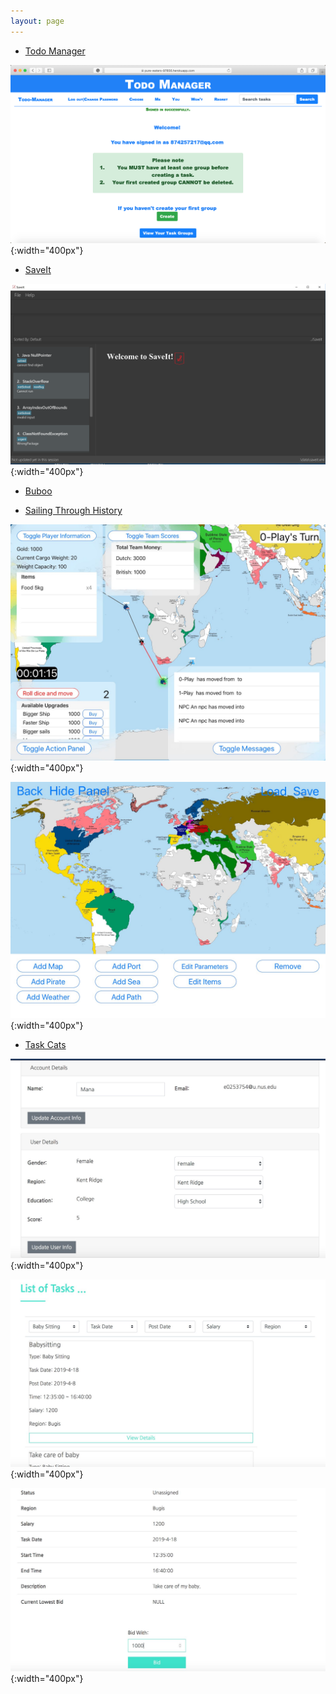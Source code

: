 ```yaml
---
layout: page
---
```


- [Todo Manager](https://pure-waters-97856.herokuapp.com/)

![Todo Manager](/assets/images/todo_manager.png){:width="400px"}

- [SaveIt](https://cs2103-ay1819s1-t12-4.github.io/main)

![SaveIt](/assets/images/save_it.png){:width="400px"}

- [Buboo](https://github.com/cs3217-1819/problem-set-5-YShu7)

- [Sailing Through History](https://github.com/cs3217-1819/final-project-cs3217-sailingthroughhistory)

![Game UI](/assets/images/sailing_through_history_game.png){:width="400px"}

![Editor](/assets/images/sailing_through_history_editor.png){:width="400px"}

- [Task Cats](https://github.com/cs2102-ay18-19-sem2/term-project)

![Profile](/assets/images/task_cats_profile.png){:width="400px"}

![Tasks](/assets/images/task_cats_tasks.png){:width="400px"}

![Bidding](/assets/images/task_cats_bidding.png){:width="400px"}